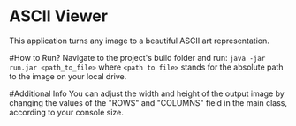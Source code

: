 # ASCII Viewer

This application turns any image to a beautiful ASCII art representation.

#How to Run?
Navigate to the project's build folder and run:
`java -jar run.jar <path_to_file>`
where `<path to file>` stands for the absolute path to the image on your local drive.

#Additional Info
You can adjust the width and height of the output image by changing the values of the "ROWS" and "COLUMNS" field in the main class, according to your console size.
